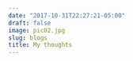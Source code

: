 ```yaml
---
date: "2017-10-31T22:27:21-05:00"
draft: false
image: pic02.jpg
slug: blogs
title: My thoughts
---
```




